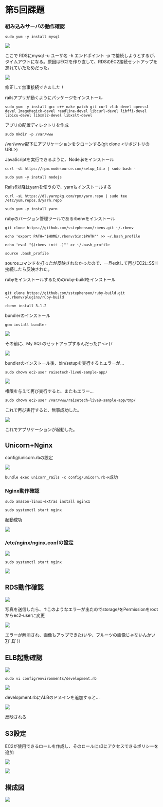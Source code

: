 # 第5回課題

### 組み込みサーバの動作確認

``` sudo yum -y install mysql ```

![](image/install_mysql.png)

ここで RDSにmysql -u ユーザ名 -h エンドポイント -p で接続しようとするが、タイムアウトになる。原因はEC2を作り直して、RDSのEC2接続セットアップを忘れていたためだった。

![](image/connect_mysql.png)

修正して無事接続できました！    


railsアプリが動くようにパッケージをインストール

```
sudo yum -y install gcc-c++ make patch git curl zlib-devel openssl-devel ImageMagick-devel readline-devel libcurl-devel libffi-devel libicu-devel libxml2-devel libxslt-devel
```

アプリの配置ディレクトリを作成
 
```sudo mkdir -p /var/www```




/var/www配下にアプリケーションをクローンする(git clone <リポジトリのURL>)

JavaScriptを実行できるように、Node.jsをインストール

```
curl -sL https://rpm.nodesource.com/setup_14.x | sudo bash -

sudo yum -y install nodejs

```

Rails6以降はyarnを使うので、yarnもインストールする

```
curl -sL https://dl.yarnpkg.com/rpm/yarn.repo | sudo tee /etc/yum.repos.d/yarn.repo

sudo yum -y install yarn

```

rubyのバージョン管理ツールであるrbenvをインストール


```
git clone https://github.com/sstephenson/rbenv.git ~/.rbenv

echo 'export PATH="$HOME/.rbenv/bin:$PATH"' >> ~/.bash_profile

echo 'eval "$(rbenv init -)"' >> ~/.bash_profile

source .bash_profile

```


sourceコマンドを打ったが反映されなかったので、一旦exitして再びEC2にSSH接続したら反映された。

rubyをインストールするためのruby-buildをインストール


```

git clone https://github.com/sstephenson/ruby-build.git ~/.rbenv/plugins/ruby-build

rbenv install 3.1.2

```


bundlerのインストール

```gem install bundler```

![](image/bundler_error.png)

その前に、My SQLのセットアップするんだった(*･ω･)ﾉ

![](image/bin/setup_error.png)


bundlerのインストール後、bin/setupを実行するとエラーが…


```sudo chown ec2-user raisetech-live8-sample-app/```

![](image/bin/setup_error2.png)

権限を与えて再び実行すると、またもエラー…



```sudo chown ec2-user /var/www/raisetech-live8-sample-app/tmp/```


これで再び実行すると、無事成功した。



![](image/app_ok.png)

これでアプリケーションが起動した。



## Unicorn+Nginx

config/unicorn.rbの設定

![](image/unicorn_conf.png)

```bundle exec unicorn_rails -c config/unicorn.rb```→成功


###  Nginx動作確認

```
sudo amazon-linux-extras install nginx1

sudo systemctl start nginx

```

起動成功


![](image/nginx_ok.png)



### /etc/nginx/nginx.confの設定

![](image/nginx_conf.png)



```sudo systemctl start nginx```

![](image/unicorn+nginx.png)




## RDS動作確認

![](image/elb_error.png)

写真を送信したら、↑このようなエラーが出たのでstorage/をPermissionをrootからec2-userに変更

![](image/RDS_ok.png)

エラーが解消され、画像もアップできた(いや、フルーツの画像じゃないんかい∑(ﾟДﾟ)）


## ELB起動確認

![](image/RDS_error.png)

```sudo vi config/environments/development.rb```



![](image/development.png)

development.rbにALBのドメインを追加すると…

![](image/elb_ok.png)


反映される



## S3設定


EC2が使用できるロールを作成し、そのロールにs3にアクセスできるポリシーを追加

![](image/lecture05-role.png)

![](image/aws-configure.png)

## 構成図

![](/image/kousei.png)


